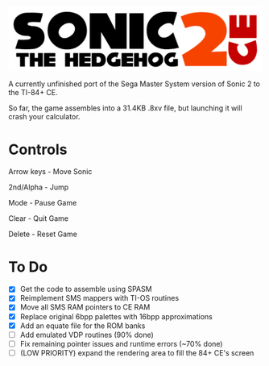 ![](https://raw.githubusercontent.com/grubbyplaya/Sonic-2-CE/master/s2banner.png)

A currently unfinished port of the Sega Master System version of Sonic 2 to the TI-84+ CE.

So far, the game assembles into a 31.4KB .8xv file, but launching it will crash your calculator. 

# Controls

Arrow keys - Move Sonic

2nd/Alpha - Jump

Mode - Pause Game

Clear - Quit Game

Delete - Reset Game

# To Do
 - [x] Get the code to assemble using SPASM
 - [x] Reimplement SMS mappers with TI-OS routines
 - [x] Move all SMS RAM pointers to CE RAM
 - [x] Replace original 6bpp palettes with 16bpp approximations
 - [x] Add an equate file for the ROM banks
 - [ ] Add emulated VDP routines (90% done)
 - [ ] Fix remaining pointer issues and runtime errors (~70% done)
 - [ ] (LOW PRIORITY) expand the rendering area to fill the 84+ CE's screen